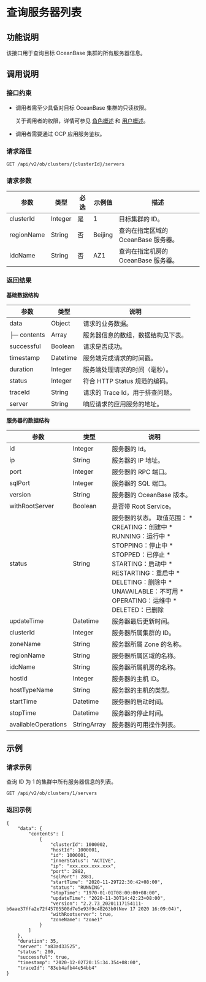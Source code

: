 查询服务器列表 
============================



**功能说明** 
-----------------------------

该接口用于查询目标 OceanBase 集群的所有服务器信息。

**调用说明** 
-----------------------------

### 接口约束 

* 调用者需至少具备对目标 OceanBase 集群的只读权限。

  关于调用者的权限，详情可参见 [角色概述](../../../1600.system-management-features/200.manage-users/200.manage-a-role/100.roles-overview.md) 和 [用户概述](../../../1600.system-management-features/200.manage-users/100.manage-a-user/100.users-overview.md)。
  

* 调用者需要通过 OCP 应用服务鉴权。

  




### 请求路径 

`GET /api/v2/ob/clusters/{clusterId}/servers`

### 请求参数 



|     参数     |   类型    | 必选 |   示例值   |        描述        |
|------------|---------|----|---------|------------------|
| clusterId  | Integer | 是  | 1       | 目标集群的 ID。        |
| regionName | String  | 否  | Beijing | 查询在指定区域的 OceanBase 服务器。 |
| idcName    | String  | 否  | AZ1     | 查询在指定机房的 OceanBase 服务器。 |



### 返回结果 

**基础数据结构** 


|     参数      |    类型    |          说明           |
|-------------|----------|-----------------------|
| data        | Object   | 请求的业务数据。              |
| ├─ contents | Array    | 服务器信息的数组，数据结构见下表。     |
| successful  | Boolean  | 请求是否成功。               |
| timestamp   | Datetime | 服务端完成请求的时间戳。          |
| duration    | Integer  | 服务端处理请求的时间（毫秒）。       |
| status      | Integer  | 符合 HTTP Status 规范的编码。 |
| traceId     | String   | 请求的 Trace Id，用于排查问题。  |
| server      | String   | 响应请求的应用服务的地址。         |



**服务器的数据结构** 


|         参数          |     类型      |                                                                                                                                                                                                                                                                                           说明                                                                                                                                                                                                                                                                                           |
|---------------------|-------------|----------------------------------------------------------------------------------------------------------------------------------------------------------------------------------------------------------------------------------------------------------------------------------------------------------------------------------------------------------------------------------------------------------------------------------------------------------------------------------------------------------------------------------------------------------------------------------------|
| id                  | Integer     | 服务器的 Id。                                                                                                                                                                                                                                                                                                                                                                                                                                                                                                                                                                               |
| ip                  | String      | 服务器的 IP 地址。                                                                                                                                                                                                                                                                                                                                                                                                                                                                                                                                                                            |
| port                | Integer     | 服务器的 RPC 端口。                                                                                                                                                                                                                                                                                                                                                                                                                                                                                                                                                                           |
| sqlPort             | Integer     | 服务器的 SQL 端口。                                                                                                                                                                                                                                                                                                                                                                                                                                                                                                                                                                           |
| version             | String      | 服务器的 OceanBase 版本。                                                                                                                                                                                                                                                                                                                                                                                                                                                                                                                                                                            |
| withRootServer      | Boolean     | 是否带 Root Service。                                                                                                                                                                                                                                                                                                                                                                                                                                                                                                                                                                      |
| status              | String      | 服务器的状态。 取值范围： * CREATING：创建中   * RUNNING：运行中   * STOPPING：停止中   * STOPPED：已停止   * STARTING：启动中   * RESTARTING：重启中   * DELETING：删除中   * UNAVAILABLE：不可用   * OPERATING：运维中   * DELETED：已删除    |
| updateTime          | Datetime    | 服务器最后更新时间。                                                                                                                                                                                                                                                                                                                                                                                                                                                                                                                                                                             |
| clusterId           | Integer     | 服务器所属集群的 ID。                                                                                                                                                                                                                                                                                                                                                                                                                                                                                                                                                                           |
| zoneName            | String      | 服务器所属 Zone 的名称。                                                                                                                                                                                                                                                                                                                                                                                                                                                                                                                                                                        |
| regionName          | String      | 服务器所属区域的名称。                                                                                                                                                                                                                                                                                                                                                                                                                                                                                                                                                                            |
| idcName             | String      | 服务器所属机房的名称。                                                                                                                                                                                                                                                                                                                                                                                                                                                                                                                                                                            |
| hostId              | Integer     | 服务器的主机 ID。                                                                                                                                                                                                                                                                                                                                                                                                                                                                                                                                                                             |
| hostTypeName        | String      | 服务器的主机的类型。                                                                                                                                                                                                                                                                                                                                                                                                                                                                                                                                                                             |
| startTime           | Datetime    | 服务器的启动时间。                                                                                                                                                                                                                                                                                                                                                                                                                                                                                                                                                                              |
| stopTime            | Datetime    | 服务器的停止时间。                                                                                                                                                                                                                                                                                                                                                                                                                                                                                                                                                                              |
| availableOperations | StringArray | 服务器的可用操作列表。                                                                                                                                                                                                                                                                                                                                                                                                                                                                                                                                                                            |



**示例** 
---------------------------

### 请求示例 

查询 ID 为 1 的集群中所有服务器信息的列表。

`GET /api/v2/ob/clusters/1/servers`

### 返回示例 

```unknow
{
    "data": {
        "contents": [
            {
                "clusterId": 1000002,
                "hostId": 1000001,
                "id": 1000001,
                "innerStatus": "ACTIVE",
                "ip": "xxx.xxx.xxx.xxx",
                "port": 2882,
                "sqlPort": 2881,
                "startTime": "2020-11-29T22:30:42+08:00",
                "status": "RUNNING",
                "stopTime": "1970-01-01T08:00:00+08:00",
                "updateTime": "2020-11-30T14:42:23+08:00",
                "version": "2.2.73_20201117154111-b6aae37ffa2e72f45705508d7e5e93f9c48263b0(Nov 17 2020 16:09:04)",
                "withRootserver": true,
                "zoneName": "zone1"
            }
        ]
    },
    "duration": 35,
    "server": "a83ad33525",
    "status": 200,
    "successful": true,
    "timestamp": "2020-12-02T20:15:34.354+08:00",
    "traceId": "83eb4afb44e54bb4"
}
```





